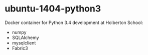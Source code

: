 # ubuntu-1404-python3

Docker container for Python 3.4 development at Holberton School:

- numpy
- SQLAlchemy
- mysqlclient
- Fabric3
